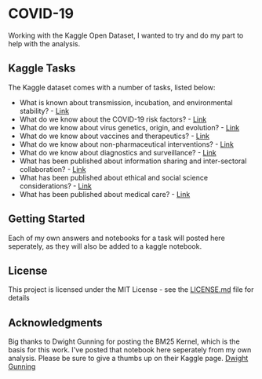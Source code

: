 # COVID-19

Working with the Kaggle Open Dataset, I wanted to try and do my part to help with the analysis. 
 
## Kaggle Tasks

The Kaggle dataset comes with a number of tasks, listed below:

* What is known about transmission, incubation, and environmental stability? - [Link](https://www.kaggle.com/allen-institute-for-ai/CORD-19-research-challenge/tasks?taskId=568)
* What do we know about the COVID-19 risk factors? - [Link](https://www.kaggle.com/allen-institute-for-ai/CORD-19-research-challenge/tasks?taskId=558)
* What do we know about virus genetics, origin, and evolution? - [Link](https://www.kaggle.com/allen-institute-for-ai/CORD-19-research-challenge/tasks?taskId=567)
* What do we know about vaccines and therapeutics? - [Link](https://www.kaggle.com/allen-institute-for-ai/CORD-19-research-challenge/tasks?taskId=561)
* What do we know about non-pharmaceutical interventions? - [Link](https://www.kaggle.com/allen-institute-for-ai/CORD-19-research-challenge/tasks?taskId=587)
* What do we know about diagnostics and surveillance? - [Link](https://www.kaggle.com/allen-institute-for-ai/CORD-19-research-challenge/tasks?taskId=570)
* What has been published about information sharing and inter-sectoral collaboration? - [Link](https://www.kaggle.com/allen-institute-for-ai/CORD-19-research-challenge/tasks?taskId=583)
* What has been published about ethical and social science considerations? - [Link](https://www.kaggle.com/allen-institute-for-ai/CORD-19-research-challenge/tasks?taskId=563)
* What has been published about medical care? - [Link](https://www.kaggle.com/allen-institute-for-ai/CORD-19-research-challenge/tasks?taskId=572)

## Getting Started

Each of my own answers and notebooks for a task will posted here seperately, as they will also be added to a kaggle notebook.

## License

This project is licensed under the MIT License - see the [LICENSE.md](LICENSE.MD) file for details
 
## Acknowledgments

Big thanks to Dwight Gunning for posting the BM25 Kernel, which is the basis for this work.  I've posted that notebook here seperately from my own analysis.  Please be sure to give a thumbs up on their Kaggle page. 
[Dwight Gunning](https://www.kaggle.com/dgunning)